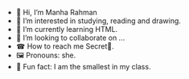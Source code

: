 - 👋 Hi, I’m Manha Rahman
- 🎊 I’m interested in studying, reading and drawing.
- 🎨 I’m currently learning HTML.
- 👑 I’m looking to collaborate on ...
- ☎ How to reach me Secret🤪.
- 🖼 Pronouns: she.
- 🎇 Fun fact: I am the smallest in my class.

<!---
ManhaRahman/ManhaRahman is a ✨ special ✨ repository because its `README.md` (this file) appears on your GitHub profile.
You can click the Preview link to take a look at your changes.
--->
